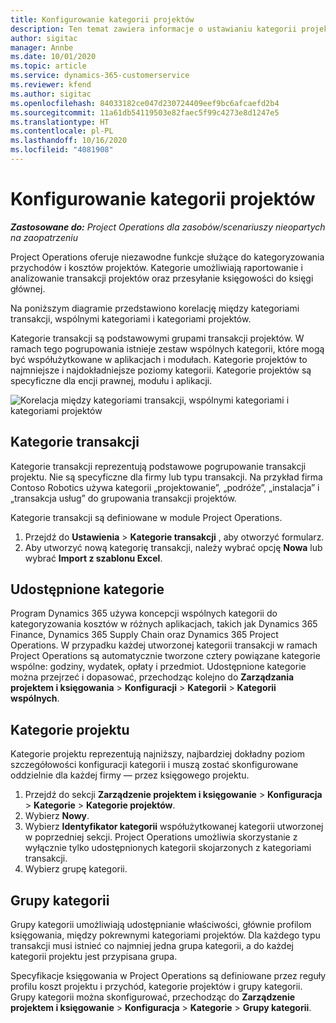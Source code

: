```yaml
---
title: Konfigurowanie kategorii projektów
description: Ten temat zawiera informacje o ustawianiu kategorii projektów.
author: sigitac
manager: Annbe
ms.date: 10/01/2020
ms.topic: article
ms.service: dynamics-365-customerservice
ms.reviewer: kfend
ms.author: sigitac
ms.openlocfilehash: 84033182ce047d230724409eef9bc6afcaefd2b4
ms.sourcegitcommit: 11a61db54119503e82faec5f99c4273e8d1247e5
ms.translationtype: HT
ms.contentlocale: pl-PL
ms.lasthandoff: 10/16/2020
ms.locfileid: "4081908"
---
```

# <a name="configure-project-categories"></a>Konfigurowanie kategorii projektów

_**Zastosowane do:** Project Operations dla zasobów/scenariuszy nieopartych na zaopatrzeniu_

Project Operations oferuje niezawodne funkcje służące do kategoryzowania przychodów i kosztów projektów. Kategorie umożliwiają raportowanie i analizowanie transakcji projektów oraz przesyłanie księgowości do księgi głównej.

Na poniższym diagramie przedstawiono korelację między kategoriami transakcji, wspólnymi kategoriami i kategoriami projektów. 

Kategorie transakcji są podstawowymi grupami transakcji projektów. W ramach tego pogrupowania istnieje zestaw wspólnych kategorii, które mogą być współużytkowane w aplikacjach i modułach. Kategorie projektów to najmniejsze i najdokładniejsze poziomy kategorii. Kategorie projektów są specyficzne dla encji prawnej, modułu i aplikacji.

![Korelacja między kategoriami transakcji, wspólnymi kategoriami i kategoriami projektów](media/project-categories.png)

## <a name="transaction-categories"></a>Kategorie transakcji

Kategorie transakcji reprezentują podstawowe pogrupowanie transakcji projektu. Nie są specyficzne dla firmy lub typu transakcji. Na przykład firma Contoso Robotics używa kategorii „projektowanie”, „podróże”, „instalacja” i „transakcja usług” do grupowania transakcji projektów.

Kategorie transakcji są definiowane w module Project Operations. 
1. Przejdź do **Ustawienia** \> **Kategorie transakcji** , aby otworzyć formularz. 
2. Aby utworzyć nową kategorię transakcji, należy wybrać opcję **Nowa** lub wybrać **Import z szablonu Excel**.

## <a name="shared-categories"></a>Udostępnione kategorie

Program Dynamics 365 używa koncepcji wspólnych kategorii do kategoryzowania kosztów w różnych aplikacjach, takich jak Dynamics 365 Finance, Dynamics 365 Supply Chain oraz Dynamics 365 Project Operations. W przypadku każdej utworzonej kategorii transakcji w ramach Project Operations są automatycznie tworzone cztery powiązane kategorie wspólne: godziny, wydatek, opłaty i przedmiot. Udostępnione kategorie można przejrzeć i dopasować, przechodząc kolejno do **Zarządzania projektem i księgowania** \> **Konfiguracji** \> **Kategorii** \> **Kategorii wspólnych**.

## <a name="project-categories"></a>Kategorie projektu

Kategorie projektu reprezentują najniższy, najbardziej dokładny poziom szczegółowości konfiguracji kategorii i muszą zostać skonfigurowane oddzielnie dla każdej firmy — przez księgowego projektu.

1. Przejdź do sekcji **Zarządzenie projektem i księgowanie** \> **Konfiguracja** \> **Kategorie** \> **Kategorie projektów**.
2. Wybierz **Nowy**.
3. Wybierz **Identyfikator kategorii** współużytkowanej kategorii utworzonej w poprzedniej sekcji. Project Operations umożliwia skorzystanie z wyłącznie tylko udostępnionych kategorii skojarzonych z kategoriami transakcji.
4. Wybierz grupę kategorii.

## <a name="category-groups"></a>Grupy kategorii

Grupy kategorii umożliwiają udostępnianie właściwości, głównie profilom księgowania, między pokrewnymi kategoriami projektów. Dla każdego typu transakcji musi istnieć co najmniej jedna grupa kategorii, a do każdej kategorii projektu jest przypisana grupa.

Specyfikacje księgowania w Project Operations są definiowane przez reguły profilu koszt projektu i przychód, kategorie projektów i grupy kategorii. Grupy kategorii można skonfigurować, przechodząc do **Zarządzenie projektem i księgowanie** \> **Konfiguracja** \> **Kategorie** \> **Grupy kategorii**.
